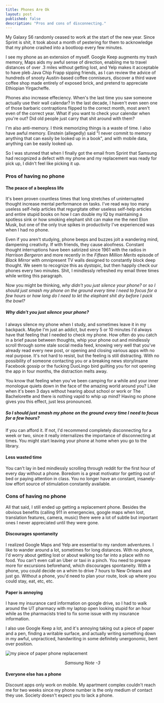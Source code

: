 ```yaml
---
title: Phones Are Ok
layout: post
published: false
description: "Pros and cons of disconnecting."
---
```


My Galaxy S6 randomly ceased to work at the start of the new year.  Since Sprint is shit, it took about a month of pestering for them to acknowledge that my phone crashed into a bootloop every few minutes.  

I see my phone as an extension of myself.  Google Keep augments my trash memory, Maps aids my awful sense of direction, enabling me to travel distances of over .3 miles without getting lost, and Yelp makes it acceptable to have pleb Java Chip Frapp sipping friends, as I can review the advice of hundreds of snooty Austin-based coffee conniseurs, discover a third wave coffee shop made entirely of exposed brick, and pretend to appreciate Ethiopian Yirgacheffe.  

Phones also increase effeciency.  When's the last time you saw someone actually use their wall calendar?  In the last decade, I haven't even seen one of those barbaric contraptions flipped to the correct month, most aren't even of the correct year.  What if you want to check your calendar when you're out?  Did old people just carry that shit around with them?  

I'm also anti-memory.  I think memorizing things is a waste of time.  I also have awful memory.  Einstein (allegedly) said "I never commit to memory anything that can easily be looked up in a book", and with mobile data, anything can be easily looked up.

So I was stunned that when I finally got the email from Sprint that Samsung had recognized a defect with my phone and my replacement was ready for pick up,  I didn't feel like picking it up.

### Pros of having no phone

#### The peace of a beepless life

It's been proven countless times that long stretches of uninterrupted thought increase mental performance on tasks.  I've read way too many useless self-help articles that regurgitate other useless self-help articles and entire stupid books on how I can double my IQ by maintaining a spotless sink or how smoking elephant shit can make me the next Elon Musk, but one of the only true spikes in productivity I've experienced was when I had no phone.  

Even if you aren't studying, phone beeps and buzzes jolt a wandering mind, dampening creativity.  If with friends, they cause aloofness.  Constant thought interruptions have been satirized since 1961 with the radios in *Harrison Bergeron* and more recently in the *Fifteen Million Merits* episode of *Black Mirror* with omnipresent TV walls designed to constantly block deep thought.  We seem to recognize this as dystopic, but then happily check our phones every two minutes.  Shit, I mindlessly refreshed my email three times while writing this paragraph.

Now you might be thinking, *why didn't you just silence your phone?* or *so I should just smash my phone on the ground every time I need to focus for a few hours* or *how long do I need to let the elephant shit dry before I pack the bowl?*  

#####  Why didn't you just silence your phone?

I always silence my phone when I study, and sometimes leave it in my backpack.  Maybe I'm just an addict, but every 5 or 10 minutes I'd always have that feeling that I needed to check my phone.  How often do you catch in a brief pause between thoughts, whip your phone out and mindlessly scroll through some stale social media feed, knowing very well that you've already read every new post, or opening and closing various apps with no real purpose.  It's not hard to resist, but the feeling is still distracting.  With no possibility of someone contacting you or a breaking news story/insane Facebook gossip or the fucking DuoLingo bird guilting you for not opening the app in four months, the distraction melts away.

You know that feeling when you've been camping for a while and your inner monologue quiets down in the face of the amazing world around you?  Like when it's been 3 days without hearing about school or work or The Bachelorette and there is nothing vapid to whip up mind?  Having no phone gives you this effect, just less pronounced.  

##### So I should just smash my phone on the ground every time I need to focus for a few hours?

If you can afford it.  If not, I'd recommend completely disconnecting for a week or two, since it really internalizes the importance of disconnecting at times.  You might start leaving your phone at home when you go to the library.

#### Less wasted time

You can't lay in bed mindlessly scrolling through reddit for the first hour of every day without a phone.  Boredom is a great motivator for getting out of bed or paying attention in class.  You no longer have an constant, insanely-low effort source of stimulation constantly available.

### Cons of having no phone

All that said, I still ended up getting a replacement phone.  Besides the obvious benefits (calling 911 in emergencies, google maps when lost, translation features, camera, music) there were a lot of subtle but important ones I never appreciated until they were gone.

#### Discourages spontaneity

I realized Google Maps and Yelp are essential to my random adventures.  I like to wander around a lot, sometimes for long distances.  With no phone, I'd  worry about getting lost or about walking too far into a place with no food.  You can't even call an Uber or taxi in a pinch.  You need to prepare more for excursions beforehand, which discourages spontaneity.  With a phone, you could decide on a whim to drive 7 hours to New Orleans and just go.  Without a phone, you'd need to plan your route, look up where you could stay, eat, etc, etc.

#### Paper is annoying  

I have my insurance card information on google drive, so I had to walk around the UT pharmacy with my laptop open looking stupid for an hour while as the pharmacists tried to fix some issue with my insurance information.  

I also use Google Keep a lot, and it's annoying taking out a piece of paper and a pen, finding a writable surface, and actually writing something down in my awful, unpracticed, handwriting in some definitely unergonomic, bent over position.

![](/images/ghettokeep.png "my piece of paper phone replacement")
<center><em>Samsung Note -3</em></center>

#### Everyone else has a phone

Discount apps only work on mobile.  My apartment complex couldn't reach me for two weeks since my phone number is the only medium of contact they use.  Society doesn't expect you to lack a phone.
